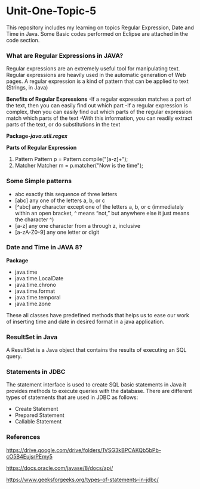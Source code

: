 # Unit-One-Topic-5
This repository includes my learning on topics Regular Expression, Date and Time in Java. Some Basic codes performed on Eclipse are attached in the code section.

### What are Regular Expressions in JAVA?
Regular expressions are an extremely useful tool for manipulating text. Regular expressions are heavily used in the automatic generation of Web pages. A regular expression is a kind of pattern that can be applied to text (Strings, in Java)

**Benefits of Regular Expressions**
-If a regular expression matches a part of the text, then you can easily find out which part
-If a regular expression is complex, then you can easily find out which parts of the regular expression match which parts of the text
-With this information, you can readily extract parts of the text, or do substitutions in the text

**Package-_java.util.regex_**

**Parts of Regular Expression**
1. Pattern
Pattern p = Pattern.compile("[a-z]+");
2. Matcher
Matcher m = p.matcher("Now is the time");

### Some Simple patterns
- abc		exactly this sequence of three letters
- [abc]		any one of the letters a, b, or c
- [^abc]		any character except one of the letters a, b, or c (immediately within an open bracket, ^ means “not,” but anywhere else it just means the character ^)
- [a-z]		any one character from a through z, inclusive
- [a-zA-Z0-9]	any one letter or digit

### Date and Time in JAVA 8?
**Package** 
- java.time
- java.time.LocalDate
- java.time.chrono
- java.time.format
- java.time.temporal
- java.time.zone

These all classes have predefined methods that helps us to ease our work of inserting time and date in desired format in a java application.

### ResultSet in Java
A ResultSet is a Java object that contains the results of executing an SQL query.

### Statements in JDBC
The statement interface is used to create SQL basic statements in Java it provides methods to execute queries with the database. There are different types of statements that are used in JDBC as follows:

- Create Statement
- Prepared Statement
- Callable Statement

### References
https://drive.google.com/drive/folders/1VSG3kBPCAKQb5bPb-cO5B4EujsrPEmy5

https://docs.oracle.com/javase/8/docs/api/

https://www.geeksforgeeks.org/types-of-statements-in-jdbc/
